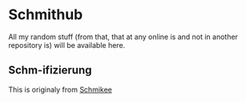 # Schmithub
All my random stuff (from that, that at any online is and not in another repository is) will be available here.

## Schm-ifizierung
This is originaly from [Schmikee](mikee.dev) 
